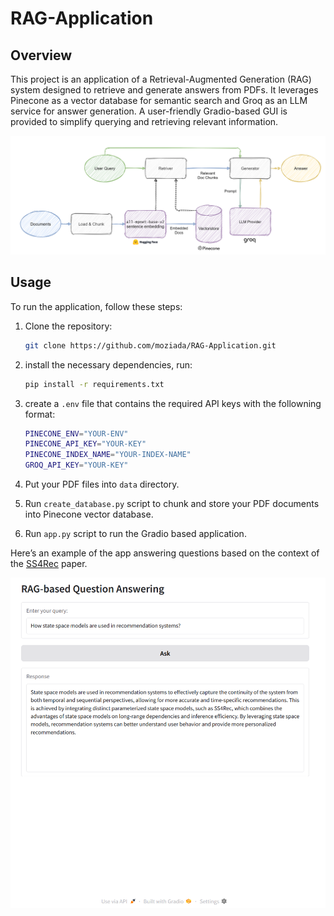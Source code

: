 # RAG-Application

## Overview

This project is an application of a Retrieval-Augmented Generation (RAG) system designed to retrieve and generate answers from PDFs. It leverages Pinecone as a vector database for semantic search and Groq as an LLM service for answer generation. A user-friendly Gradio-based GUI is provided to simplify querying and retrieving relevant information.

!["RAG Architecture"](./imgs/rag-architecture.png)

## Usage

To run the application, follow these steps:

1. Clone the repository:

    ```bash
    git clone https://github.com/moziada/RAG-Application.git
    ```

2. install the necessary dependencies, run:

    ```bash
    pip install -r requirements.txt
    ```

3. create a `.env` file that contains the required API keys with the followning format:

    ```bash
    PINECONE_ENV="YOUR-ENV"
    PINECONE_API_KEY="YOUR-KEY"
    PINECONE_INDEX_NAME="YOUR-INDEX-NAME"
    GROQ_API_KEY="YOUR-KEY"
    ```

4. Put your PDF files into `data` directory.

5. Run `create_database.py` script to chunk and store your PDF documents into Pinecone vector database.

6. Run `app.py` script to run the Gradio based application.

Here’s an example of the app answering questions based on the context of the [SS4Rec](https://arxiv.org/abs/2502.08132) paper.

!["app screenshot"](./imgs/app-screenshot.png)
